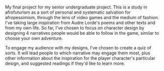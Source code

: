 My final project for my senior undergraduate project. This is a study in afrofuturism as a sort of personal and systematic salvation for afropessimism, through the lens of video games and the medium of fashion. I've taking large inspiration from Audre Lorde's poems and other texts and from my own life. So far, I've chosen to focus on character design by designing 4 narratives people would be able to follow in the game, similar to choose your own adventure.

To engage my audience with my designs, I've chosen to create a quiz of sorts. It will lead people to which narrative may engage them most, plus other information about the inspiration for the player character's particular design, and suggested readings if they'd like to learn more.